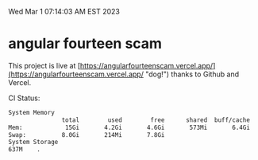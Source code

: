 Wed Mar  1 07:14:03 AM EST 2023

# angular fourteen scam


This project is live at [https://angularfourteenscam.vercel.app/](https://angularfourteenscam.vercel.app/ "dog!") thanks to Github and Vercel.

CI Status: 

```bash
System Memory
               total        used        free      shared  buff/cache   available
Mem:            15Gi       4.2Gi       4.6Gi       573Mi       6.4Gi        10Gi
Swap:          8.0Gi       214Mi       7.8Gi
System Storage
637M	.
